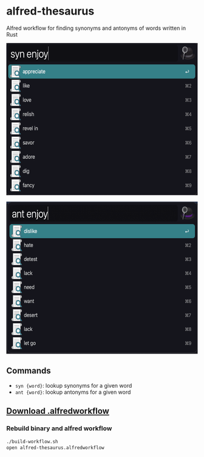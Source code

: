 # alfred-thesaurus
Alfred workflow for finding synonyms and antonyms of words written in Rust

<p align="center"><a href="https://github.com/omerdn1/alfred-thesaurus/releases/"><img src="screenshot_syn.png" height="400" width="577"/></a></p>
<p align="center"><a href="https://github.com/omerdn1/alfred-thesaurus/releases/"><img src="screenshot_ant.png" height="400" width="577"/></a></p>

## Commands

* `syn {word}`: lookup synonyms for a given word
* `ant {word}`: lookup antonyms for a given word

## [Download .alfredworkflow](https://github.com/omerdn1/alfred-thesaurus/releases/) 

### Rebuild binary and alfred workflow

```
./build-workflow.sh
open alfred-thesaurus.alfredworkflow
```
